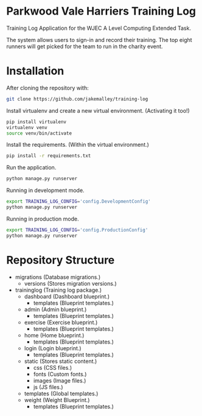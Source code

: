 Parkwood Vale Harriers Training Log
===================================

Training Log Application for the WJEC A Level Computing Extended Task.

The system allows users to sign-in and record their training. The top eight runners will get picked for the team to run in the charity event.

# Installation

After cloning the repository with: 
```bash
git clone https://github.com/jakemalley/training-log
```

Install virtualenv and create a new virtual environment. (Activating it too!)
```bash
pip install virtualenv 
virtualenv venv
source venv/bin/activate
```

Install the requirements. (Within the virtual environment.)
```bash
pip install -r requirements.txt
```

Run the application.
```bash
python manage.py runserver
```

Running in development mode.
```bash
export TRAINING_LOG_CONFIG='config.DevelopmentConfig'
python manage.py runserver
```

Running in production mode.
```bash
export TRAINING_LOG_CONFIG='config.ProductionConfig'
python manage.py runserver
```


# Repository Structure

- migrations                 (Database migrations.)
   - versions                (Stores migration versions.)
- traininglog                (Training log package.)
   - dashboard               (Dashboard blueprint.)
      - templates            (Blueprint templates.)
   - admin                   (Admin blueprint.)
      - templates            (Blueprint templates.)
   - exercise                (Exercise blueprint.)
      - templates            (Blueprint templates.)
   - home                    (Home blueprint.)
      - templates            (Blueprint templates.)
   - login                   (Login blueprint.)
      - templates            (Blueprint templates.)
   - static                  (Stores static content.)
      - css                  (CSS files.)
      - fonts                (Custom fonts.)
      - images               (Image files.)
      - js                   (JS files.)
   - templates               (Global templates.)
   - weight                  (Weight Blueprint.)
      - templates            (Blueprint templates.)
